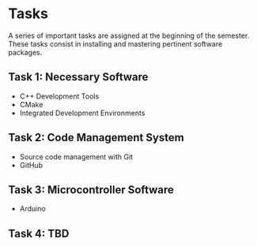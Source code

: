 Tasks
=====
A series of important tasks are assigned at the beginning of the semester.
These tasks consist in installing and mastering pertinent software packages.


Task 1: Necessary Software
--------------------------
*  C++ Development Tools
*  CMake
*  Integrated Development Environments

Task 2: Code Management System
------------------------------ 
*  Source code management with Git
*  GitHub

Task 3: Microcontroller Software
--------------------------------
*  Arduino

Task 4: TBD
-----------
